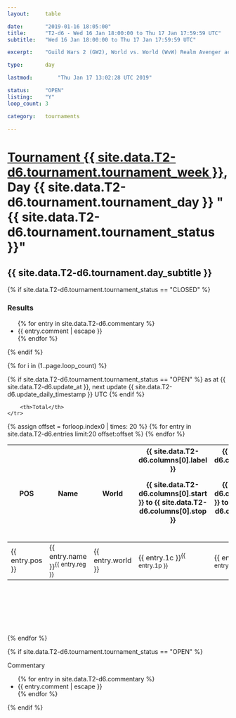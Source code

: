 ```yaml
---
layout: 	table

date: 		"2019-01-16 18:05:00"
title: 		"T2-d6 - Wed 16 Jan 18:00:00 to Thu 17 Jan 17:59:59 UTC"
subtitle: 	"Wed 16 Jan 18:00:00 to Thu 17 Jan 17:59:59 UTC"

excerpt:    "Guild Wars 2 (GW2), World vs. World (WvW) Realm Avenger achivement Tournament. \"Every Kill Counts\""

type:       day

lastmod: 		"Thu Jan 17 13:02:28 UTC 2019"

status:     "OPEN"
listing:    "Y"
loop_count: 3

category: 	tournaments

---
```

<div class="table_header">
    <h1><a href="{{ site.data.T2-d6.tournament.week_url }}">Tournament {{ site.data.T2-d6.tournament.tournament_week }}</a>, Day {{ site.data.T2-d6.tournament.tournament_day }} "{{ site.data.T2-d6.tournament.tournament_status }}"</h1>
    <h2>{{ site.data.T2-d6.tournament.day_subtitle }}</h2> 
</div>

{% if site.data.T2-d6.tournament.tournament_status == "CLOSED" %} 
<div class="commentary">
  <h3>Results</h3>
  <ul>
    {% for entry in site.data.T2-d6.commentary %}
    <li class="commentary_list">{{ entry.comment | escape }}</li>
    {% endfor %}
  </ul>
</div>
{% endif %}


{% for i in (1..page.loop_count) %}

{% if site.data.T2-d6.tournament.tournament_status == "OPEN" %} 
<span class="table_nextupdate">as at {{ site.data.T2-d6.update_at }}, next update {{ site.data.T2-d6.update_daily_timestamp }} UTC</span> 
{% endif %}

<table class="day_table">
  <colgroup>
    <col style="width:18px">
    <col style="width:55px">
    <col style="width:55px">
    <col style="width:12px">
    <col style="width:12px">
    <col style="width:12px">
    <col style="width:12px">
    <col style="width:12px">
    <col style="width:12px">
    <col style="width:12px">
    <col style="width:12px">
    <col style="width:12px">
    <col style="width:12px">
    <col style="width:12px">
    <col style="width:12px">
    <col style="width:12px">
    <col style="width:12px">
    <col style="width:12px">
    <col style="width:12px">
    <col style="width:12px">
    <col style="width:12px">
    <col style="width:12px">
    <col style="width:12px">
    <col style="width:12px">
    <col style="width:12px">
    <col style="width:12px">
    <col style="width:12px">
    <col style="width:18px">
  </colgroup>  
  <thead>
    <tr>
        <th>POS</th>
        <th class="AlignLeft">Name</th>
        <th class="AlignLeft">World</th>

<th><div class="label">{{ site.data.T2-d6.columns[0].label }}<p class="onhover">{{ site.data.T2-d6.columns[0].start }} to {{ site.data.T2-d6.columns[0].stop }}</p></div>​</th>
<th><div class="label">{{ site.data.T2-d6.columns[1].label }}<p class="onhover">{{ site.data.T2-d6.columns[1].start }} to {{ site.data.T2-d6.columns[1].stop }}</p></div>​</th>
<th><div class="label">{{ site.data.T2-d6.columns[2].label }}<p class="onhover">{{ site.data.T2-d6.columns[2].start }} to {{ site.data.T2-d6.columns[2].stop }}</p></div>​</th>
<th><div class="label">{{ site.data.T2-d6.columns[3].label }}<p class="onhover">{{ site.data.T2-d6.columns[3].start }} to {{ site.data.T2-d6.columns[3].stop }}</p></div>​</th>
<th><div class="label">{{ site.data.T2-d6.columns[4].label }}<p class="onhover">{{ site.data.T2-d6.columns[4].start }} to {{ site.data.T2-d6.columns[4].stop }}</p></div>​</th>
<th><div class="label">{{ site.data.T2-d6.columns[5].label }}<p class="onhover">{{ site.data.T2-d6.columns[5].start }} to {{ site.data.T2-d6.columns[5].stop }}</p></div>​</th>
<th><div class="label">{{ site.data.T2-d6.columns[6].label }}<p class="onhover">{{ site.data.T2-d6.columns[6].start }} to {{ site.data.T2-d6.columns[6].stop }}</p></div>​</th>
<th><div class="label">{{ site.data.T2-d6.columns[7].label }}<p class="onhover">{{ site.data.T2-d6.columns[7].start }} to {{ site.data.T2-d6.columns[7].stop }}</p></div>​</th>
<th><div class="label">{{ site.data.T2-d6.columns[8].label }}<p class="onhover">{{ site.data.T2-d6.columns[8].start }} to {{ site.data.T2-d6.columns[8].stop }}</p></div>​</th>
<th><div class="label">{{ site.data.T2-d6.columns[9].label }}<p class="onhover">{{ site.data.T2-d6.columns[9].start }} to {{ site.data.T2-d6.columns[9].stop }}</p></div>​</th>
<th><div class="label">{{ site.data.T2-d6.columns[10].label }}<p class="onhover">{{ site.data.T2-d6.columns[10].start }} to {{ site.data.T2-d6.columns[10].stop }}</p></div>​</th>

<th><div class="label">{{ site.data.T2-d6.columns[11].label }}<p class="onhover">{{ site.data.T2-d6.columns[11].start }} to {{ site.data.T2-d6.columns[11].stop }}</p></div>​</th>
<th><div class="label">{{ site.data.T2-d6.columns[12].label }}<p class="onhover">{{ site.data.T2-d6.columns[12].start }} to {{ site.data.T2-d6.columns[12].stop }}</p></div>​</th>
<th><div class="label">{{ site.data.T2-d6.columns[13].label }}<p class="onhover">{{ site.data.T2-d6.columns[13].start }} to {{ site.data.T2-d6.columns[13].stop }}</p></div>​</th>
<th><div class="label">{{ site.data.T2-d6.columns[14].label }}<p class="onhover">{{ site.data.T2-d6.columns[14].start }} to {{ site.data.T2-d6.columns[14].stop }}</p></div>​</th>
<th><div class="label">{{ site.data.T2-d6.columns[15].label }}<p class="onhover">{{ site.data.T2-d6.columns[15].start }} to {{ site.data.T2-d6.columns[15].stop }}</p></div>​</th>
<th><div class="label">{{ site.data.T2-d6.columns[16].label }}<p class="onhover">{{ site.data.T2-d6.columns[16].start }} to {{ site.data.T2-d6.columns[16].stop }}</p></div>​</th>
<th><div class="label">{{ site.data.T2-d6.columns[17].label }}<p class="onhover">{{ site.data.T2-d6.columns[17].start }} to {{ site.data.T2-d6.columns[17].stop }}</p></div>​</th>
<th><div class="label">{{ site.data.T2-d6.columns[18].label }}<p class="onhover">{{ site.data.T2-d6.columns[18].start }} to {{ site.data.T2-d6.columns[18].stop }}</p></div>​</th>
<th><div class="label">{{ site.data.T2-d6.columns[19].label }}<p class="onhover">{{ site.data.T2-d6.columns[19].start }} to {{ site.data.T2-d6.columns[19].stop }}</p></div>​</th>
<th><div class="label">{{ site.data.T2-d6.columns[20].label }}<p class="onhover">{{ site.data.T2-d6.columns[20].start }} to {{ site.data.T2-d6.columns[20].stop }}</p></div>​</th>

<th><div class="label">{{ site.data.T2-d6.columns[21].label }}<p class="onhover">{{ site.data.T2-d6.columns[21].start }} to {{ site.data.T2-d6.columns[21].stop }}</p></div>​</th>
<th><div class="label">{{ site.data.T2-d6.columns[22].label }}<p class="onhover">{{ site.data.T2-d6.columns[22].start }} to {{ site.data.T2-d6.columns[22].stop }}</p></div>​</th>
<th><div class="label">{{ site.data.T2-d6.columns[23].label }}<p class="onhover">{{ site.data.T2-d6.columns[23].start }} to {{ site.data.T2-d6.columns[23].stop }}</p></div>​</th>

        <th>Total</th>
    </tr>
  </thead>
  {% assign offset = forloop.index0 | times: 20 %}
<tbody>
{% for entry in site.data.T2-d6.entries limit:20 offset:offset %}
  <tr>
    <td class="pl{{ entry.pos }}">{{ entry.pos }}</td>
    <td class="AlignLeft">{{ entry.name }}<sup>{{ entry.reg }}</sup></td>
    <td class="AlignLeft">{{ entry.world }}</td>
    <td class="pl{{ entry.1p }}">{{ entry.1c }}<sup>{{ entry.1p }}</sup></td>
    <td class="pl{{ entry.2p }}">{{ entry.2c }}<sup>{{ entry.2p }}</sup></td>
    <td class="pl{{ entry.3p }}">{{ entry.3c }}<sup>{{ entry.3p }}</sup></td>
    <td class="pl{{ entry.4p }}">{{ entry.4c }}<sup>{{ entry.4p }}</sup></td>
    <td class="pl{{ entry.5p }}">{{ entry.5c }}<sup>{{ entry.5p }}</sup></td>
    <td class="pl{{ entry.6p }}">{{ entry.6c }}<sup>{{ entry.6p }}</sup></td>
    <td class="pl{{ entry.7p }}">{{ entry.7c }}<sup>{{ entry.7p }}</sup></td>
    <td class="pl{{ entry.8p }}">{{ entry.8c }}<sup>{{ entry.8p }}</sup></td>
    <td class="pl{{ entry.9p }}">{{ entry.9c }}<sup>{{ entry.9p }}</sup></td>
    <td class="pl{{ entry.10p }}">{{ entry.10c }}<sup>{{ entry.10p }}</sup></td>
    <td class="pl{{ entry.11p }}">{{ entry.11c }}<sup>{{ entry.11p }}</sup></td>
    <td class="pl{{ entry.12p }}">{{ entry.12c }}<sup>{{ entry.12p }}</sup></td>
    <td class="pl{{ entry.13p }}">{{ entry.13c }}<sup>{{ entry.13p }}</sup></td>
    <td class="pl{{ entry.14p }}">{{ entry.14c }}<sup>{{ entry.14p }}</sup></td>
    <td class="pl{{ entry.15p }}">{{ entry.15c }}<sup>{{ entry.15p }}</sup></td>
    <td class="pl{{ entry.16p }}">{{ entry.16c }}<sup>{{ entry.16p }}</sup></td>
    <td class="pl{{ entry.17p }}">{{ entry.17c }}<sup>{{ entry.17p }}</sup></td>
    <td class="pl{{ entry.18p }}">{{ entry.18c }}<sup>{{ entry.18p }}</sup></td>
    <td class="pl{{ entry.19p }}">{{ entry.19c }}<sup>{{ entry.19p }}</sup></td>
    <td class="pl{{ entry.20p }}">{{ entry.20c }}<sup>{{ entry.20p }}</sup></td>
    <td class="pl{{ entry.21p }}">{{ entry.21c }}<sup>{{ entry.21p }}</sup></td>
    <td class="pl{{ entry.22p }}">{{ entry.22c }}<sup>{{ entry.22p }}</sup></td>
    <td class="pl{{ entry.23p }}">{{ entry.23c }}<sup>{{ entry.23p }}</sup></td>
    <td class="pl{{ entry.24p }}">{{ entry.24c }}<sup>{{ entry.24p }}</sup></td>
    <td>{{ entry.total }}</td>
  </tr>
{% endfor %}  
</tbody>
</table>
<div class="leaderboard">
  <script async src="//pagead2.googlesyndication.com/pagead/js/adsbygoogle.js"></script>
  <!-- 728x90 -->
  <ins class="adsbygoogle"
       style="display:inline-block;width:728px;height:90px"
       data-ad-client="ca-pub-3274917281288240"
       data-ad-slot="3870538733"></ins>
  <script>
  (adsbygoogle = window.adsbygoogle || []).push({});
  </script>    
</div>
<br />
{% endfor %}

{% if site.data.T2-d6.tournament.tournament_status == "OPEN" %} 
<div class="commentary">
  <span class="commentary_title">Commentary</span>
  <ul>
    {% for entry in site.data.T2-d6.commentary %}
    <li class="commentary_list">{{ entry.comment | escape }}</li>
    {% endfor %}
  </ul>
</div>
{% endif %}


